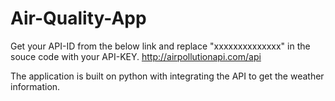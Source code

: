 # Air-Quality-App
Get your API-ID from the below link and replace "xxxxxxxxxxxxxx" in the souce code with your API-KEY.
http://airpollutionapi.com/api

The application is built on python with integrating the API to get the weather information.
